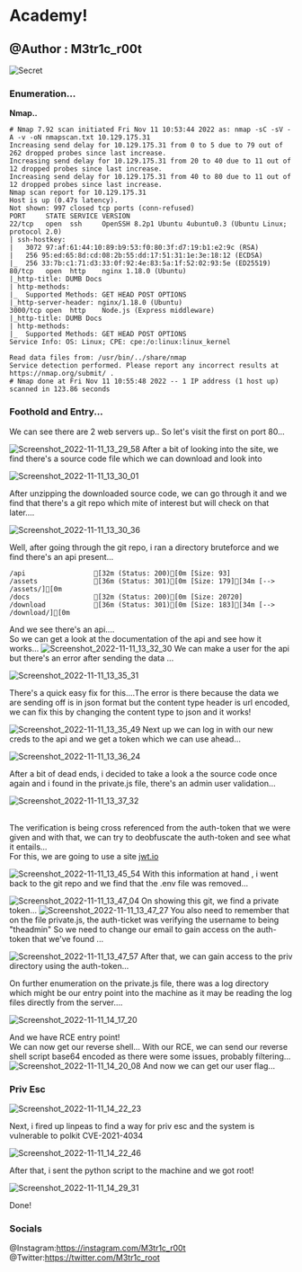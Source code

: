 # Academy!
## @Author : M3tr1c_r00t
![Secret](https://user-images.githubusercontent.com/99975622/209347889-7a75b535-d2c7-44cc-8bd3-cb8757b519d1.png)


### Enumeration...
**__Nmap..__**
```
# Nmap 7.92 scan initiated Fri Nov 11 10:53:44 2022 as: nmap -sC -sV -A -v -oN nmapscan.txt 10.129.175.31
Increasing send delay for 10.129.175.31 from 0 to 5 due to 79 out of 262 dropped probes since last increase.
Increasing send delay for 10.129.175.31 from 20 to 40 due to 11 out of 12 dropped probes since last increase.
Increasing send delay for 10.129.175.31 from 40 to 80 due to 11 out of 12 dropped probes since last increase.
Nmap scan report for 10.129.175.31
Host is up (0.47s latency).
Not shown: 997 closed tcp ports (conn-refused)
PORT     STATE SERVICE VERSION
22/tcp   open  ssh     OpenSSH 8.2p1 Ubuntu 4ubuntu0.3 (Ubuntu Linux; protocol 2.0)
| ssh-hostkey: 
|   3072 97:af:61:44:10:89:b9:53:f0:80:3f:d7:19:b1:e2:9c (RSA)
|   256 95:ed:65:8d:cd:08:2b:55:dd:17:51:31:1e:3e:18:12 (ECDSA)
|_  256 33:7b:c1:71:d3:33:0f:92:4e:83:5a:1f:52:02:93:5e (ED25519)
80/tcp   open  http    nginx 1.18.0 (Ubuntu)
|_http-title: DUMB Docs
| http-methods: 
|_  Supported Methods: GET HEAD POST OPTIONS
|_http-server-header: nginx/1.18.0 (Ubuntu)
3000/tcp open  http    Node.js (Express middleware)
|_http-title: DUMB Docs
| http-methods: 
|_  Supported Methods: GET HEAD POST OPTIONS
Service Info: OS: Linux; CPE: cpe:/o:linux:linux_kernel

Read data files from: /usr/bin/../share/nmap
Service detection performed. Please report any incorrect results at https://nmap.org/submit/ .
# Nmap done at Fri Nov 11 10:55:48 2022 -- 1 IP address (1 host up) scanned in 123.86 seconds

```
### Foothold and Entry...
We can see there are 2 web servers up.. So let's visit the first on port 80...

![Screenshot_2022-11-11_13_29_58](https://user-images.githubusercontent.com/99975622/209348304-f54c035a-2392-436c-8fcf-b516c070e871.png)
After a bit of looking into the site, we find there's a source code file which we can download and look into

![Screenshot_2022-11-11_13_30_01](https://user-images.githubusercontent.com/99975622/209348410-0789baae-8841-4f50-994b-601a2c1055f5.png)

After unzipping the downloaded source code, we can go through it and we find that there's a git repo which mite of interest but will check on that later....

![Screenshot_2022-11-11_13_30_36](https://user-images.githubusercontent.com/99975622/209348714-9a273593-919f-4b92-807a-b6f223c9fb9e.png)

Well, after going through the git repo, i ran a directory bruteforce and we find there's an api present...

```
/api                 [32m (Status: 200)[0m [Size: 93]
/assets              [36m (Status: 301)[0m [Size: 179][34m [--> /assets/][0m
/docs                [32m (Status: 200)[0m [Size: 20720]
/download            [36m (Status: 301)[0m [Size: 183][34m [--> /download/][0m
```
And we see there's an api....
<br> So we can get a look at the documentation of the api and see how it works...
![Screenshot_2022-11-11_13_32_30](https://user-images.githubusercontent.com/99975622/209349098-dd57b65c-2f1b-4ec1-a6fb-763e2057ede7.png)
We can make a user for the api but there's an error after sending the data ...

![Screenshot_2022-11-11_13_35_31](https://user-images.githubusercontent.com/99975622/209349213-e3f81a71-adc6-4e80-8d01-34f668c50e7c.png)

There's a quick easy fix for this....The error is there because the data we are sending off is in json format but the content type header is url encoded, we can fix this by changing the content type to json and it works!

![Screenshot_2022-11-11_13_35_49](https://user-images.githubusercontent.com/99975622/209349430-5591b5b0-adc5-45cc-af73-d95d62cbe4c6.png)
Next up we can log in with our new creds to the api and we get a token which we can use ahead...

![Screenshot_2022-11-11_13_36_24](https://user-images.githubusercontent.com/99975622/209349657-158d2dde-e0e3-4bdb-99a4-ea340fa2c003.png)

After a bit of dead ends, i decided to take a look a the source code once again and i found in the private.js file, there's an admin user validation...

![Screenshot_2022-11-11_13_37_32](https://user-images.githubusercontent.com/99975622/209350393-6fbe934f-e688-4d65-a551-120f476c5233.png)

<br> The verification is being cross referenced from the auth-token that we were given and with that, we can try to deobfuscate the auth-token and see what it entails...
<br>For this, we are going to use a site <a href="jwt.io">jwt.io</a>

![Screenshot_2022-11-11_13_45_54](https://user-images.githubusercontent.com/99975622/209350401-f22e5f4d-ce44-47ca-88c1-b5307754a6ca.png)
With this information at hand , i went back to the git repo and we find that the .env file was removed...

![Screenshot_2022-11-11_13_47_04](https://user-images.githubusercontent.com/99975622/209350860-95b54190-abba-4300-acf4-3558d3f4562a.png)
On showing this git, we find a private token...
![Screenshot_2022-11-11_13_47_27](https://user-images.githubusercontent.com/99975622/209351009-bf4fd5a5-15c8-45bb-be21-eaf58e2e7833.png)
You also need to remember that on the 
file private.js, the auth-ticket was verifying the username to being "theadmin" So we  need to change our 
email to gain access on the auth-token that we've found ...


![Screenshot_2022-11-11_13_47_57](https://user-images.githubusercontent.com/99975622/209351825-75345d22-d622-4bab-891b-a43d7c0ea5af.png)
After that, we can gain access to the priv directory using the auth-token...


On further enumeration on the private.js file, there was a log directory which might be our entry point into the machine as it may be reading the log files directly from the server....


![Screenshot_2022-11-11_14_17_20](https://user-images.githubusercontent.com/99975622/209352210-f1b32dde-27d2-488e-952b-97027250867a.png)

And we have RCE entry point!
<br> We can now get our reverse shell...
With our RCE, we can send our reverse shell script base64 encoded as there were some issues, probably filtering...
![Screenshot_2022-11-11_14_20_08](https://user-images.githubusercontent.com/99975622/209352552-03ce62ed-989d-40f0-ade8-8cdf22e3c877.png)
And now we can get our user flag...
### Priv Esc
![Screenshot_2022-11-11_14_22_23](https://user-images.githubusercontent.com/99975622/209352629-0328b116-6d44-413f-b25e-e682de97aa70.png)

Next, i fired up linpeas to find a way for priv esc and the system is vulnerable to polkit CVE-2021-4034

![Screenshot_2022-11-11_14_22_46](https://user-images.githubusercontent.com/99975622/209352817-dffc1594-6a92-445b-8b09-749dabdef51c.png)

After that, i sent the python script to the machine and we got root!

![Screenshot_2022-11-11_14_29_31](https://user-images.githubusercontent.com/99975622/209352911-2f1d3335-ae9e-4408-b665-8d4e6062ec0c.png)

Done!
### Socials
@Instagram:https://instagram.com/M3tr1c_r00t
<br>@Twitter:https://twitter.com/M3tr1c_root
